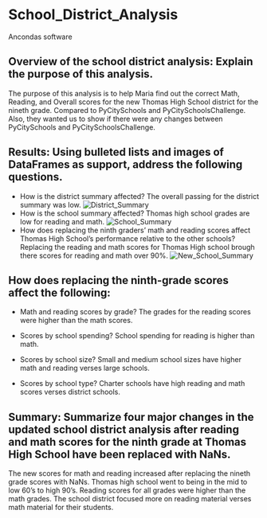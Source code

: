 # School_District_Analysis
Ancondas software 
## Overview of the school district analysis: Explain the purpose of this analysis. 
The purpose of this analysis is to help Maria find out the correct Math, Reading, and Overall scores for the new Thomas High School district for the nineth grade. Compared to PyCitySchools and PyCitySchoolsChallenge. Also, they wanted us to show if there were any changes between PyCitySchools and PyCitySchoolsChallenge.

## Results: Using bulleted lists and images of DataFrames as support, address the following questions.

* How is the district summary affected? The overall passing for the district summary was low. 
![District_Summary](https://github.com/gabby338414/School_District_Analysis/blob/2fe4ca8592ed286feb0580bcb80331c2bdcedea1/School_District_resources/District_Summary.PNG)
* How is the school summary affected? Thomas high school grades are low for reading and math.
![School_Summary](https://github.com/gabby338414/School_District_Analysis/blob/094ce67430eb0e0e7e154dc7892d38f00afe1ef1/School_District_resources/School_Summary.PNG)
* How does replacing the ninth graders’ math and reading scores affect Thomas High School’s performance relative to the other schools? Replacing the reading and math scores for Thomas High school brough there scores for reading and math over 90%.
![New_School_Summary](https://github.com/gabby338414/School_District_Analysis/blob/d31e9e647ed6416535eebc7c0a8d3bacdfffb970/School_District_resources/New_School_Summary.PNG)
## How does replacing the ninth-grade scores affect the following:

* Math and reading scores by grade? The grades for the reading scores were higher than the math scores.

* Scores by school spending? School spending for reading is higher than math.

* Scores by school size? Small and medium school sizes have higher math and reading verses large schools.

* Scores by school type? Charter schools have high reading and math scores verses district schools.

## Summary: Summarize four major changes in the updated school district analysis after reading and math scores for the ninth grade at Thomas High School have been replaced with NaNs. 
The new scores for math and reading increased after replacing the nineth grade scores with NaNs. Thomas high school went to being in the mid to low 60’s to high 90’s. Reading scores for all grades were higher than the math grades. The school district focused more on reading material verses math material for their students.

